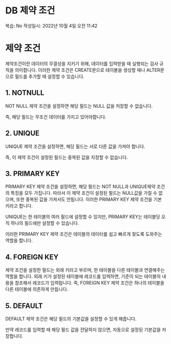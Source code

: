 # DB 제약 조건

복습: No
작성일시: 2022년 10월 4일 오전 11:42

# 제약 조건

제약조건이란 데이터의 무결성을 지키기 위해, 데이터를 입력받을 때 실행되는 검사 규칙을 의미합니다. 이러한 제약 조건은 CREATE문으로 테이블을 생성할 때나 ALTER문으로 필드를 추가할 때 설정할 수 있습니다.

## 1. NOTNULL

NOT NULL 제약 조건을 설정하면 해당 필드는 NULL 값을 저장할 수 없습니다.

즉, 해당 필드는 무조건 데이터를 가지고 있어야합니다.

## 2. UNIQUE

UNIQUE 제약 조건을 설정하면, 해당 필드는 서로 다른 값을 가져야 합니다.

즉, 이 제약 조건이 설정된 필드는 중복된 값을 지정할 수 없습니다.

## 3. PRIMARY KEY

PRIMARY KEY 제약 조건을 설정하면, 해당 필드는 NOT NULL과 UNIQUE제약 조건의 특징을 모두 가집니다. 따라서 이 제약 조건이 설정된 필드는 NULL값을 가질 수 없으며, 또한 중복된 값을 가져서도 안됩니다. 이러한 PRIMARY KEY 제약 조건을 기본 키라고 합니다.

UNIQUE는 한 테이블의 여러 필드에 설정할 수 있지만, PRIMARY KEY는 테이블당 오직 하나의 필드에만 설정할 수 있습니다.

이러한 PRIMARY KEY 제약 조건은 테이블의 데이터를 쉽고 빠르게 찾도록 도와주는 역할을 합니다.

## 4. FOREIGN KEY

제약 조건을 설정한 필드는 외래 키라고 부르며, 한 테이블을 다른 테이블과 연결해주는 역할을 합니다. 외래 키가 설정된 테이블에 레코드를 입력하면, 기준이 되는 테이블의 내용을 참조해서 레코드가 입력됩니다. 즉, FOREIGN KEY 제약 조건은 하나의 테이블을 다른 테이블에 의존하게 만듭니다.

## 5. DEFAULT

DEFAULT 제약 조건은 해당 필드의 기본값을 설정할 수 있게 해줍니다.

만약 레코드를 입력할 때 해당 필드 값을 전달하지 않으면, 자동으로 설정된 기본값을 저장합니다.

